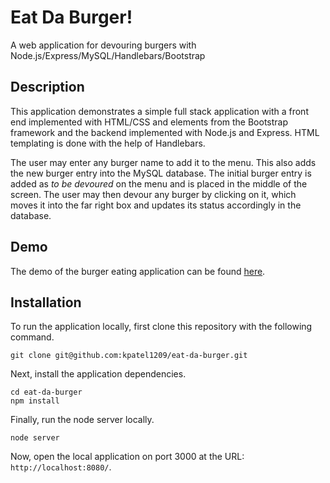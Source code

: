# Eat Da Burger!
A web application for devouring burgers with Node.js/Express/MySQL/Handlebars/Bootstrap

## Description

This application demonstrates a simple full stack application with a front end implemented with HTML/CSS and elements from the Bootstrap framework and the backend implemented with Node.js and Express. HTML templating is done with the help of Handlebars.

The user may enter any burger name to add it to the menu. This also adds the new burger entry into the MySQL database. The initial burger entry is added as *to be devoured* on the menu and is placed in the middle of the screen. The user may then devour any burger by clicking on it, which moves it into the far right box and updates its status accordingly in the database.

## Demo

The demo of the burger eating application can be found [here](https://eat-da-burger-03022019.herokuapp.com/).

## Installation

To run the application locally, first clone this repository with the following command.

	git clone git@github.com:kpatel1209/eat-da-burger.git
	
Next, install the application dependencies.

	cd eat-da-burger
	npm install
	
Finally, run the node server locally.

	node server
	
Now, open the local application on port 3000 at the URL: `http://localhost:8080/`.
